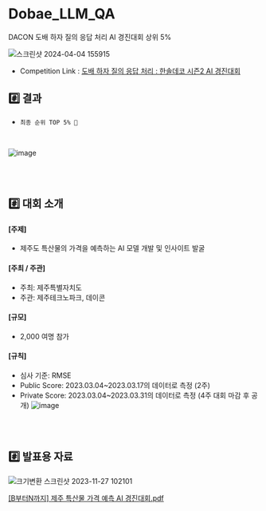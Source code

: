 # Dobae_LLM_QA
DACON 도배 하자 질의 응답 처리 AI 경진대회 상위 5%



![스크린샷 2024-04-04 155915](https://github.com/yjjeoong/Dobae_LLM_QA/assets/101859584/ffe80bea-7e03-47ca-b410-0179ee894344)
 <br>
- Competition Link : [도배 하자 질의 응답 처리 : 한솔데코 시즌2 AI 경진대회](https://dacon.io/competitions/official/236216/overview/description)


## #️⃣ 결과
-  `최종 순위 TOP 5% 🎉`
  
  <br>
  
![image](https://github.com/yjjeoong/Dobae_LLM_QA/assets/101859584/f5a21185-3b78-4ab0-92ab-f592f03a3877)


 
  <br>
  <br>

## #️⃣ 대회 소개

#### [주제]
- 제주도 특산물의 가격을 예측하는 AI 모델 개발 및 인사이트 발굴

#### [주최 / 주관]
- 주최: 제주특별자치도
- 주관: 제주테크노파크, 데이콘
  
#### [규모]
- 2,000 여명 참가

#### [규칙]
- 심사 기준: RMSE 
- Public Score: 2023.03.04~2023.03.17의 데이터로 측정 (2주)
- Private Score: 2023.03.04~2023.03.31의 데이터로 측정 (4주 대회 마감 후 공개)
 ![image](https://github.com/yjjeoong/JeJu_time_series_forecasting/assets/101859584/c424c1e0-8691-4ed5-bbdc-cc71a5627099)
 <br>
 <br>
 

## #️⃣ 발표용 자료

![크기변환 스크린샷 2023-11-27 102101](https://github.com/yjjeoong/JeJu_time_series_forecasting/assets/101859584/97fcdaf6-4230-4ef7-977c-ebb91c04be4c)


[[B부터N까지] 제주 특산물 가격 예측 AI 경진대회.pdf](https://github.com/yjjeoong/JeJu_time_series_forecasting/files/13468760/B.N.AI.pdf)



